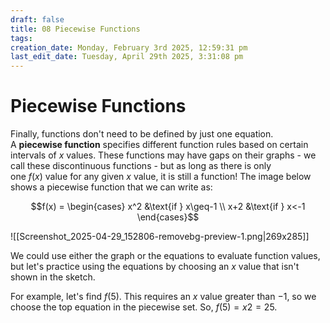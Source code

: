 ```yaml
---
draft: false
title: 08 Piecewise Functions
tags:
creation_date: Monday, February 3rd 2025, 12:59:31 pm
last_edit_date: Tuesday, April 29th 2025, 3:31:08 pm
---
```


# Piecewise Functions

Finally, functions don't need to be defined by just one equation. A **piecewise function** specifies different function rules based on certain intervals of $x$ values. These functions may have gaps on their graphs - we call these discontinuous functions - but as long as there is only one $f(x)$ value for any given $x$ value, it is still a function! The image below shows a piecewise function that we can write as:

$$f(x) = \begin{cases} x^2 &\text{if } x\geq-1 \\ x+2 &\text{if } x<-1 \end{cases}$$

![[Screenshot_2025-04-29_152806-removebg-preview-1.png|269x285]]

 We could use either the graph or the equations to evaluate function values, but let's practice using the equations by choosing an $x$ value that isn't shown in the sketch.

For example, let's find $f(5)$. This requires an $x$ value greater than $−1$, so we choose the top equation in the piecewise set. So, $f(5)=x2=25$.
